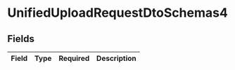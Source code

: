 # UnifiedUploadRequestDtoSchemas4


## Fields

| Field       | Type        | Required    | Description |
| ----------- | ----------- | ----------- | ----------- |